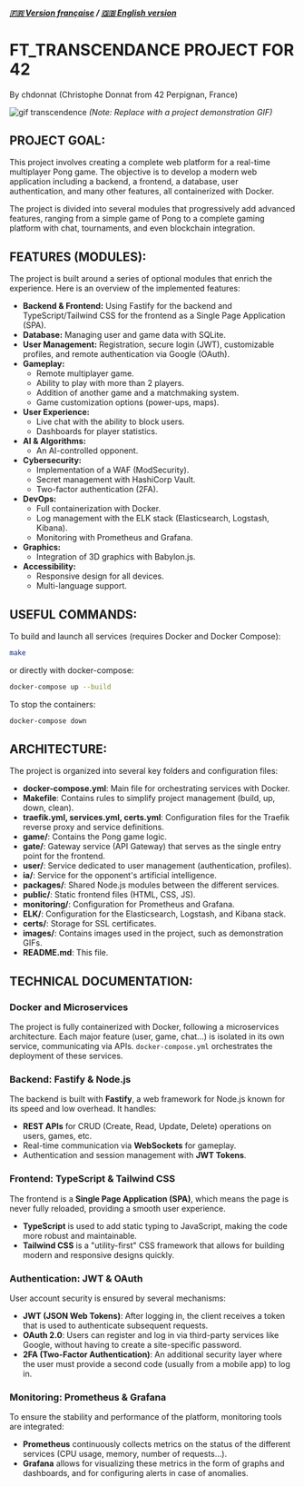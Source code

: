 ##### [🇫🇷 Version française](README.fr.md) / [🇬🇧 English version](README.md)

# FT_TRANSCENDANCE PROJECT FOR 42
By chdonnat (Christophe Donnat from 42 Perpignan, France)

![gif transcendence](images/transcendence_gif_placeholder.gif)
*(Note: Replace with a project demonstration GIF)*

## PROJECT GOAL:
This project involves creating a complete web platform for a real-time multiplayer Pong game. The objective is to develop a modern web application including a backend, a frontend, a database, user authentication, and many other features, all containerized with Docker.

The project is divided into several modules that progressively add advanced features, ranging from a simple game of Pong to a complete gaming platform with chat, tournaments, and even blockchain integration.

## FEATURES (MODULES):
The project is built around a series of optional modules that enrich the experience. Here is an overview of the implemented features:

*   **Backend & Frontend:** Using Fastify for the backend and TypeScript/Tailwind CSS for the frontend as a Single Page Application (SPA).
*   **Database:** Managing user and game data with SQLite.
*   **User Management:** Registration, secure login (JWT), customizable profiles, and remote authentication via Google (OAuth).
*   **Gameplay:**
    *   Remote multiplayer game.
    *   Ability to play with more than 2 players.
    *   Addition of another game and a matchmaking system.
    *   Game customization options (power-ups, maps).
*   **User Experience:**
    *   Live chat with the ability to block users.
    *   Dashboards for player statistics.
*   **AI & Algorithms:**
    *   An AI-controlled opponent.
*   **Cybersecurity:**
    *   Implementation of a WAF (ModSecurity).
    *   Secret management with HashiCorp Vault.
    *   Two-factor authentication (2FA).
*   **DevOps:**
    *   Full containerization with Docker.
    *   Log management with the ELK stack (Elasticsearch, Logstash, Kibana).
    *   Monitoring with Prometheus and Grafana.
*   **Graphics:**
    *   Integration of 3D graphics with Babylon.js.
*   **Accessibility:**
    *   Responsive design for all devices.
    *   Multi-language support.

## USEFUL COMMANDS:
To build and launch all services (requires Docker and Docker Compose):
```bash
make
```
or directly with docker-compose:
```bash
docker-compose up --build
```

To stop the containers:
```bash
docker-compose down
```

## ARCHITECTURE:
The project is organized into several key folders and configuration files:
- **docker-compose.yml**: Main file for orchestrating services with Docker.
- **Makefile**: Contains rules to simplify project management (build, up, down, clean).
- **traefik.yml, services.yml, certs.yml**: Configuration files for the Traefik reverse proxy and service definitions.
- **game/**: Contains the Pong game logic.
- **gate/**: Gateway service (API Gateway) that serves as the single entry point for the frontend.
- **user/**: Service dedicated to user management (authentication, profiles).
- **ia/**: Service for the opponent's artificial intelligence.
- **packages/**: Shared Node.js modules between the different services.
- **public/**: Static frontend files (HTML, CSS, JS).
- **monitoring/**: Configuration for Prometheus and Grafana.
- **ELK/**: Configuration for the Elasticsearch, Logstash, and Kibana stack.
- **certs/**: Storage for SSL certificates.
- **images/**: Contains images used in the project, such as demonstration GIFs.
- **README.md**: This file.

## TECHNICAL DOCUMENTATION:

### Docker and Microservices
The project is fully containerized with Docker, following a microservices architecture. Each major feature (user, game, chat...) is isolated in its own service, communicating via APIs. `docker-compose.yml` orchestrates the deployment of these services.

### Backend: Fastify & Node.js
The backend is built with **Fastify**, a web framework for Node.js known for its speed and low overhead. It handles:
- **REST APIs** for CRUD (Create, Read, Update, Delete) operations on users, games, etc.
- Real-time communication via **WebSockets** for gameplay.
- Authentication and session management with **JWT Tokens**.

### Frontend: TypeScript & Tailwind CSS
The frontend is a **Single Page Application (SPA)**, which means the page is never fully reloaded, providing a smooth user experience.
- **TypeScript** is used to add static typing to JavaScript, making the code more robust and maintainable.
- **Tailwind CSS** is a "utility-first" CSS framework that allows for building modern and responsive designs quickly.

### Authentication: JWT & OAuth
User account security is ensured by several mechanisms:
- **JWT (JSON Web Tokens)**: After logging in, the client receives a token that is used to authenticate subsequent requests.
- **OAuth 2.0**: Users can register and log in via third-party services like Google, without having to create a site-specific password.
- **2FA (Two-Factor Authentication)**: An additional security layer where the user must provide a second code (usually from a mobile app) to log in.

### Monitoring: Prometheus & Grafana
To ensure the stability and performance of the platform, monitoring tools are integrated:
- **Prometheus** continuously collects metrics on the status of the different services (CPU usage, memory, number of requests...).
- **Grafana** allows for visualizing these metrics in the form of graphs and dashboards, and for configuring alerts in case of anomalies.
